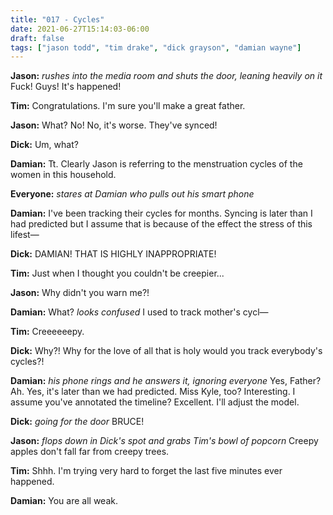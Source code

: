 ```yaml
---
title: "017 - Cycles"
date: 2021-06-27T15:14:03-06:00
draft: false
tags: ["jason todd", "tim drake", "dick grayson", "damian wayne"]
---
```


__Jason:__ *rushes into the media room and shuts the door, leaning heavily on it* Fuck! Guys! It's happened!

__Tim:__ Congratulations. I'm sure you'll make a great father.

__Jason:__ What? No! No, it's worse. They've synced!

__Dick:__ Um, what?

__Damian:__ Tt. Clearly Jason is referring to the menstruation cycles of the women in this household.

__Everyone:__ *stares at Damian who pulls out his smart phone*

__Damian:__ I've been tracking their cycles for months. Syncing is later than I had predicted but I assume that is because of the effect the stress of this lifest—

__Dick:__ DAMIAN! THAT IS HIGHLY INAPPROPRIATE!

__Tim:__ Just when I thought you couldn't be creepier...

__Jason:__ Why didn't you warn me?!

__Damian:__ What? *looks confused* I used to track mother's cycl—

__Tim:__ Creeeeeepy.

__Dick:__ Why?! Why for the love of all that is holy would you track everybody's cycles?!

__Damian:__ *his phone rings and he answers it, ignoring everyone* Yes, Father? Ah. Yes, it's later than we had predicted. Miss Kyle, too? Interesting. I assume you've annotated the timeline? Excellent. I'll adjust the model.

__Dick:__ *going for the door* BRUCE!

__Jason:__ *flops down in Dick's spot and grabs Tim's bowl of popcorn* Creepy apples don't fall far from creepy trees.

__Tim:__ Shhh. I'm trying very hard to forget the last five minutes ever happened.

__Damian:__ You are all weak.